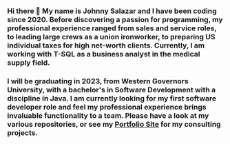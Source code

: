 ### Hi there 👋 My name is Johnny Salazar and I have been coding since 2020. Before discovering a passion for programming, my professional experience ranged from sales and service roles, to leading large crews as a union ironworker, to preparing US individual taxes for high net-worth clients. Currently, I am working with T-SQL as a business analyst in the medical supply field.

### I will be graduating in 2023, from Western Governors University, with a bachelor's in Software Development with a discipline in Java. I am currently looking for my first software developer role and feel my professional experience brings invaluable functionality to a team. Please have a look at my various repositories, or see my [Portfolio Site](https://jsal.dev) for my consulting projects.

<!--
**icodeunot/icodeunot** is a ✨ _special_ ✨ repository because its `README.md` (this file) appears on your GitHub profile.

Here are some ideas to get you started:

- 🔭 I’m currently working on ...
- 🌱 I’m currently learning ...
- 👯 I’m looking to collaborate on ...
- 🤔 I’m looking for help with ...
- 💬 Ask me about ...
- 📫 How to reach me: ...
- 😄 Pronouns: ...
- ⚡ Fun fact: ...
-->
